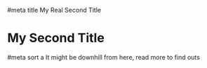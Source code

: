 #meta title My Real Second Title
# My Second Title
#meta sort a
It might be downhill from here, read more to find outs